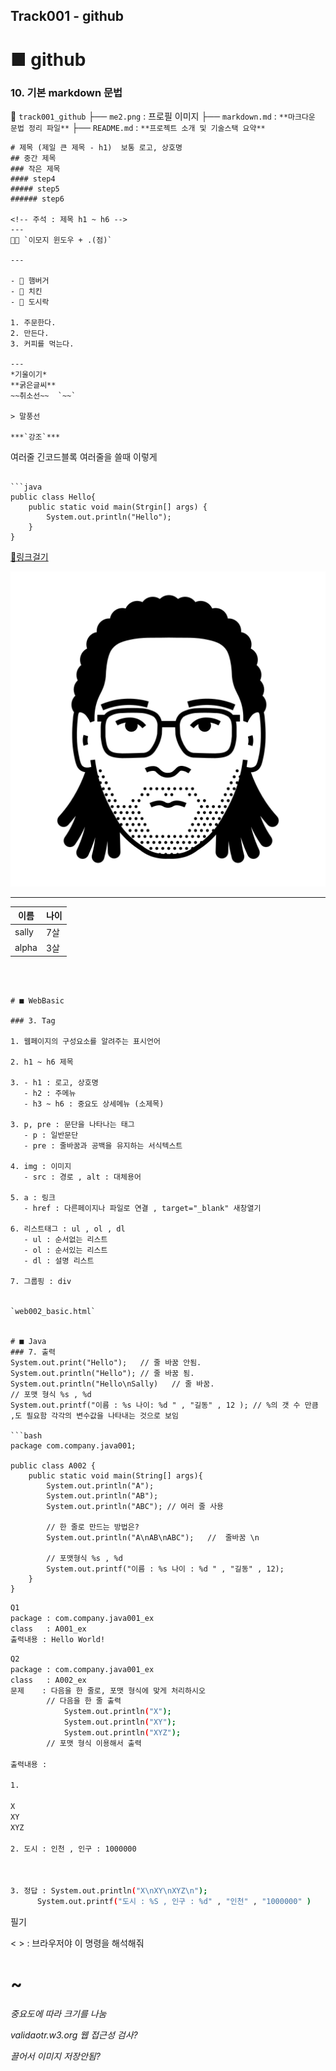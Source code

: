 ## Track001 - github

# ■ github

### 10. 기본 markdown 문법
📁 `track001_github`
├── `me2.png` : 프로필 이미지
├── `markdown.md` : `**마크다운 문법 정리 파일**`
├── `README.md` : `**프로젝트 소개 및 기술스택 요약**`

```
# 제목 (제일 큰 제목 - h1)  보통 로고, 상호명
## 중간 제목
### 작은 제목
#### step4
##### step5
###### step6

<!-- 주석 : 제목 h1 ~ h6 -->
---
🍔🍟 `이모지 윈도우 + .(점)`

---

- 🍔 햄버거
- 🍗 치킨
- 🍱 도시락

1. 주문한다.
2. 만든다.
3. 커피를 먹는다.

---
*기울이기*
**굵은글씨**
~~취소선~~  `~~`

> 말풍선

***`강조`***

```
여러줄 긴코드블록
여러줄을 쓸때 이렇게
```

```java
public class Hello{
    public static void main(Strgin[] args) {
        System.out.println("Hello");
    }
}
```

[🔗링크걸기](https://github.com/suda77881/fullstack_junyong)

![프로필](./track001_github/me.png)


---
|이름|나이|
|-|-|
|sally|7살|
|alpha|3살|
```



# ■ WebBasic

### 3. Tag

1. 웹페이지의 구성요소를 알려주는 표시언어

2. h1 ~ h6 제목

3. - h1 : 로고, 상호명
   - h2 : 주메뉴
   - h3 ~ h6 : 중요도 상세메뉴 (소제목)

3. p, pre : 문단을 나타나는 태그
   - p : 일반문단
   - pre : 줄바꿈과 공백을 유지하는 서식텍스트

4. img : 이미지
   - src : 경로 , alt : 대체용어

5. a : 링크
   - href : 다른페이지나 파일로 연결 , target="_blank" 새창열기

6. 리스트태그 : ul , ol , dl
   - ul : 순서없는 리스트
   - ol : 순서있는 리스트
   - dl : 설명 리스트

7. 그룹핑 : div


`web002_basic.html`


# ■ Java
### 7. 출력
System.out.print("Hello");   // 줄 바꿈 안됨.
System.out.println("Hello"); // 줄 바꿈 됨.
System.out.println("Hello\nSally)   // 줄 바꿈.
// 포맷 형식 %s , %d
System.out.printf("이름 : %s 나이: %d " , "길동" , 12 ); // %의 갯 수 만큼 ,도 필요함 각각의 변수값을 나타내는 것으로 보임

```bash
package com.company.java001;

public class A002 {
    public static void main(String[] args){
        System.out.println("A");
        System.out.println("AB");
        System.out.println("ABC"); // 여러 줄 사용

        // 한 줄로 만드는 방법은?
        System.out.println("A\nAB\nABC");   //  줄바꿈 \n

        // 포맷형식 %s , %d
        System.out.printf("이름 : %s 나이 : %d " , "길동" , 12);
    }
}

```
```bash
Q1
package : com.company.java001_ex
class   : A001_ex
출력내용 : Hello World!
```

```bash
Q2
package : com.company.java001_ex
class   : A002_ex
문제    : 다음을 한 줄로, 포맷 형식에 맞게 처리하시오
        // 다음을 한 줄 출력
            System.out.println("X");
            System.out.println("XY");
            System.out.println("XYZ");
        // 포맷 형식 이용해서 출력

출력내용 :

1.

X
XY
XYZ

2. 도시 : 인천 , 인구 : 1000000



3. 정답 : System.out.println("X\nXY\nXYZ\n");
      System.out.printf("도시 : %S , 인구 : %d" , "인천" , "1000000" )


```


필기

< > : 브라우저야 이 명령을 해석해줘

<h1>~<h6> 중요도에 따라 크기를 나눔


validaotr.w3.org 웹 접근성 검사?

끌어서 이미지 저장안됨?